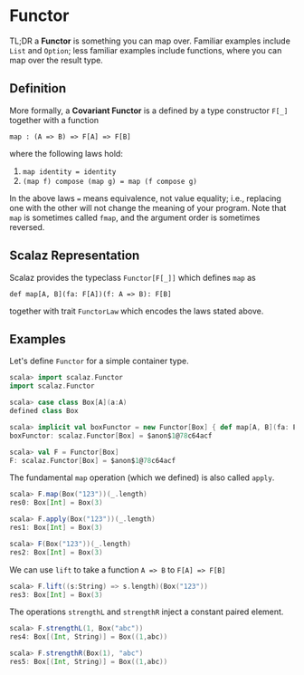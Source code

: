 Functor
=======

TL;DR a **Functor** is something you can map over. Familiar examples include `List` and `Option`; less familiar 
examples include functions, where you can map over the result type. 

Definition
----------

More formally, a **Covariant Functor** is a defined by a type constructor `F[_]` together with a function 

    map : (A => B) => F[A] => F[B]

where the following laws hold:

1. `map identity = identity`
2. `(map f) compose (map g) = map (f compose g)`
  
In the above laws `=` means equivalence, not value equality; i.e., replacing one with the other will not change 
the meaning of your program. Note that `map` is sometimes called `fmap`, and the argument order is sometimes reversed.


Scalaz Representation
---------------------

Scalaz provides the typeclass `Functor[F[_]]` which defines `map` as

    def map[A, B](fa: F[A])(f: A => B): F[B]
  
together with trait `FunctorLaw` which encodes the laws stated above.

Examples
--------

Let's define `Functor` for a simple container type.

```scala
scala> import scalaz.Functor  
import scalaz.Functor

scala> case class Box[A](a:A)
defined class Box

scala> implicit val boxFunctor = new Functor[Box] { def map[A, B](fa: Box[A])(f: A => B): Box[B] = Box(f(fa.a)) }
boxFunctor: scalaz.Functor[Box] = $anon$1@78c64acf

scala> val F = Functor[Box] 
F: scalaz.Functor[Box] = $anon$1@78c64acf
```

The fundamental `map` operation (which we defined) is also called `apply`.

```scala
scala> F.map(Box("123"))(_.length)
res0: Box[Int] = Box(3)

scala> F.apply(Box("123"))(_.length)
res1: Box[Int] = Box(3)

scala> F(Box("123"))(_.length)
res2: Box[Int] = Box(3)
```

We can use `lift` to take a function `A => B` to `F[A] => F[B]`

```scala
scala> F.lift((s:String) => s.length)(Box("123"))
res3: Box[Int] = Box(3)
```

The operations `strengthL` and `strengthR` inject a constant paired element.

```scala
scala> F.strengthL(1, Box("abc"))
res4: Box[(Int, String)] = Box((1,abc))

scala> F.strengthR(Box(1), "abc")
res5: Box[(Int, String)] = Box((1,abc))
```
  
